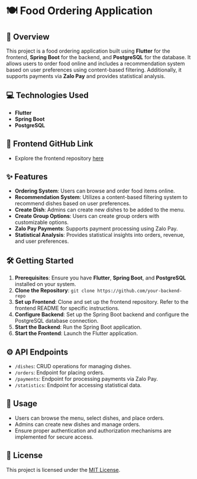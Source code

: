 # 🍽️ Food Ordering Application

## 📝 Overview
This project is a food ordering application built using **Flutter** for the frontend, **Spring Boot** for the backend, and **PostgreSQL** for the database. It allows users to order food online and includes a recommendation system based on user preferences using content-based filtering. Additionally, it supports payments via **Zalo Pay** and provides statistical analysis.

## 💻 Technologies Used
- **Flutter**
- **Spring Boot**
- **PostgreSQL**

## 🚀 Frontend GitHub Link
- Explore the frontend repository [here](https://github.com/your-frontend-repo)

## ✨ Features
- **Ordering System**: Users can browse and order food items online.
- **Recommendation System**: Utilizes a content-based filtering system to recommend dishes based on user preferences.
- **Create Dish**: Admins can create new dishes to be added to the menu.
- **Create Group Options**: Users can create group orders with customizable options.
- **Zalo Pay Payments**: Supports payment processing using Zalo Pay.
- **Statistical Analysis**: Provides statistical insights into orders, revenue, and user preferences.

## 🛠️ Getting Started
1. **Prerequisites**: Ensure you have **Flutter**, **Spring Boot**, and **PostgreSQL** installed on your system.
2. **Clone the Repository**: `git clone https://github.com/your-backend-repo`
3. **Set up Frontend**: Clone and set up the frontend repository. Refer to the frontend README for specific instructions.
4. **Configure Backend**: Set up the Spring Boot backend and configure the PostgreSQL database connection.
5. **Start the Backend**: Run the Spring Boot application.
6. **Start the Frontend**: Launch the Flutter application.

## ⚙️ API Endpoints
- `/dishes`: CRUD operations for managing dishes.
- `/orders`: Endpoint for placing orders.
- `/payments`: Endpoint for processing payments via Zalo Pay.
- `/statistics`: Endpoint for accessing statistical data.

## 📖 Usage
- Users can browse the menu, select dishes, and place orders.
- Admins can create new dishes and manage orders.
- Ensure proper authentication and authorization mechanisms are implemented for secure access.

## 📝 License
This project is licensed under the [MIT License](LICENSE).
